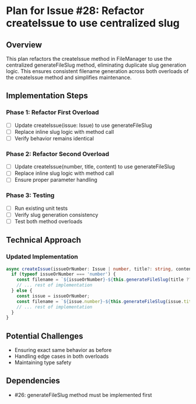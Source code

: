 # Plan for Issue #28: Refactor createIssue to use centralized slug

## Overview

This plan refactors the createIssue method in FileManager to use the centralized generateFileSlug method, eliminating duplicate slug generation logic. This ensures consistent filename generation across both overloads of the createIssue method and simplifies maintenance.

## Implementation Steps

### Phase 1: Refactor First Overload
- [ ] Update createIssue(issue: Issue) to use generateFileSlug
- [ ] Replace inline slug logic with method call
- [ ] Verify behavior remains identical

### Phase 2: Refactor Second Overload
- [ ] Update createIssue(number, title, content) to use generateFileSlug
- [ ] Replace inline slug logic with method call
- [ ] Ensure proper parameter handling

### Phase 3: Testing
- [ ] Run existing unit tests
- [ ] Verify slug generation consistency
- [ ] Test both method overloads

## Technical Approach

### Updated Implementation
```typescript
async createIssue(issueOrNumber: Issue | number, title?: string, content?: string): Promise<string> {
  if (typeof issueOrNumber === 'number') {
    const filename = `${issueOrNumber}-${this.generateFileSlug(title ?? '')}.md`;
    // ... rest of implementation
  } else {
    const issue = issueOrNumber;
    const filename = `${issue.number}-${this.generateFileSlug(issue.title)}.md`;
    // ... rest of implementation
  }
}
```

## Potential Challenges
- Ensuring exact same behavior as before
- Handling edge cases in both overloads
- Maintaining type safety

## Dependencies
- #26: generateFileSlug method must be implemented first
